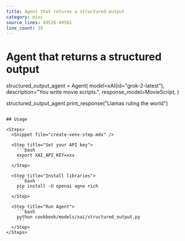 ```yaml
---
title: Agent that returns a structured output
category: misc
source_lines: 49526-49561
line_count: 35
---
```


# Agent that returns a structured output
structured_output_agent = Agent(
    model=xAI(id="grok-2-latest"),
    description="You write movie scripts.",
    response_model=MovieScript,
)

structured_output_agent.print_response("Llamas ruling the world")
```

## Usage

<Steps>
  <Snippet file="create-venv-step.mdx" />

  <Step title="Set your API key">
    ```bash
    export XAI_API_KEY=xxx
    ```
  </Step>

  <Step title="Install libraries">
    ```bash
    pip install -U openai agno rich
    ```
  </Step>

  <Step title="Run Agent">
    ```bash
    python cookbook/models/xai/structured_output.py
    ```
  </Step>
</Steps>


